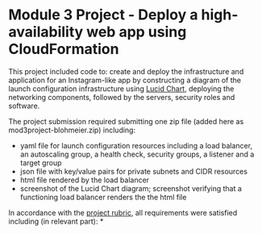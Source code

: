 # Module 3 Project - Deploy a high-availability web app using CloudFormation

This project included code to: create and deploy the infrastructure and application for an Instagram-like app by constructing a diagram of the launch configuration infrastructure using [Lucid Chart], deploying the networking components, followed by the servers, security roles and software.

The project submission required submitting one zip file (added here as mod3project-blohmeier.zip) including:
* yaml file for launch configuration resources including a load balancer, an autoscaling group, a health check, security groups, a listener and a target group
* json file with key/value pairs for private subnets and CIDR resources
* html file rendered by the load balancer
* screenshot of the Lucid Chart diagram; screenshot verifying that a functioning load balancer renders the the html file

In accordance with the [project rubric], all requirements were satisfied including (in relevant part):
*

[//]: # (These are reference links used in the body of this README file)
[Lucid Chart]: <https://www.lucidchart.com/pages/home>
[project rubric]: <https://review.udacity.com/#!/rubrics/2556/view>
